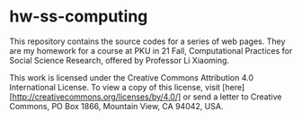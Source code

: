 # hw-ss-computing
This repository contains the source codes for a series of web pages. They are my homework for a course at PKU in 21 Fall, Computational Practices for Social Science Research, offered by Professor Li Xiaoming.

This work is licensed under the Creative Commons Attribution 4.0 International License. To view a copy of this license, visit [here][http://creativecommons.org/licenses/by/4.0/] or send a letter to Creative Commons, PO Box 1866, Mountain View, CA 94042, USA.

